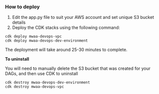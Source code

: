 ### How to deploy

1. Edit the app.py file to suit your AWS account and set unique S3 bucket details
2. Deploy the CDK stacks using the following command:

```
cdk deploy mwaa-devops-vpc
cdk deploy mwaa-devops-dev-environment
```

The deployment will take around 25-30 minutes to complete.

**To uninstall**

You will need to manually delete the S3 bucket that was created for your DAGs, and then use CDK to uninstall

```
cdk destroy mwaa-devops-dev-environment
cdk destroy mwaa-devops-vpc
```